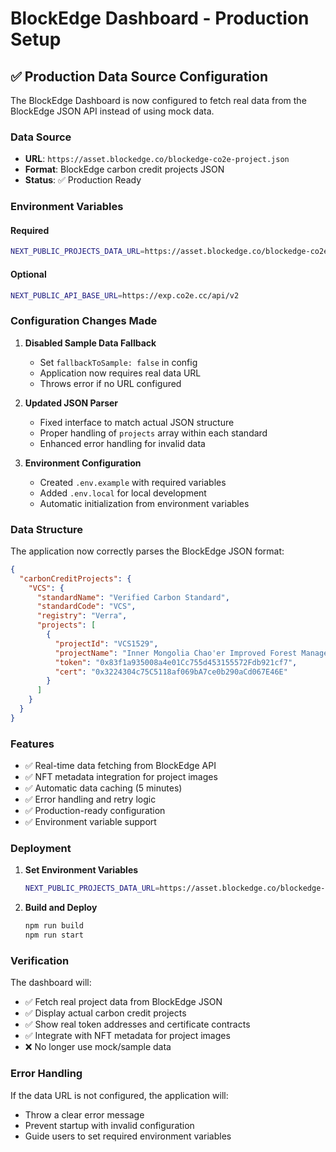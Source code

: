 # BlockEdge Dashboard - Production Setup

## ✅ Production Data Source Configuration

The BlockEdge Dashboard is now configured to fetch real data from the BlockEdge JSON API instead of using mock data.

### Data Source

- **URL**: `https://asset.blockedge.co/blockedge-co2e-project.json`
- **Format**: BlockEdge carbon credit projects JSON
- **Status**: ✅ Production Ready

### Environment Variables

#### Required

```bash
NEXT_PUBLIC_PROJECTS_DATA_URL=https://asset.blockedge.co/blockedge-co2e-project.json
```

#### Optional

```bash
NEXT_PUBLIC_API_BASE_URL=https://exp.co2e.cc/api/v2
```

### Configuration Changes Made

1. **Disabled Sample Data Fallback**

   - Set `fallbackToSample: false` in config
   - Application now requires real data URL
   - Throws error if no URL configured

2. **Updated JSON Parser**

   - Fixed interface to match actual JSON structure
   - Proper handling of `projects` array within each standard
   - Enhanced error handling for invalid data

3. **Environment Configuration**
   - Created `.env.example` with required variables
   - Added `.env.local` for local development
   - Automatic initialization from environment variables

### Data Structure

The application now correctly parses the BlockEdge JSON format:

```json
{
  "carbonCreditProjects": {
    "VCS": {
      "standardName": "Verified Carbon Standard",
      "standardCode": "VCS",
      "registry": "Verra",
      "projects": [
        {
          "projectId": "VCS1529",
          "projectName": "Inner Mongolia Chao'er Improved Forest Management Project",
          "token": "0x83f1a935008a4e01Cc755d453155572Fdb921cf7",
          "cert": "0x3224304c75C5118af069bA7ce0b290aCd067E46E"
        }
      ]
    }
  }
}
```

### Features

- ✅ Real-time data fetching from BlockEdge API
- ✅ NFT metadata integration for project images
- ✅ Automatic data caching (5 minutes)
- ✅ Error handling and retry logic
- ✅ Production-ready configuration
- ✅ Environment variable support

### Deployment

1. **Set Environment Variables**

   ```bash
   NEXT_PUBLIC_PROJECTS_DATA_URL=https://asset.blockedge.co/blockedge-co2e-project.json
   ```

2. **Build and Deploy**
   ```bash
   npm run build
   npm run start
   ```

### Verification

The dashboard will:

- ✅ Fetch real project data from BlockEdge JSON
- ✅ Display actual carbon credit projects
- ✅ Show real token addresses and certificate contracts
- ✅ Integrate with NFT metadata for project images
- ❌ No longer use mock/sample data

### Error Handling

If the data URL is not configured, the application will:

- Throw a clear error message
- Prevent startup with invalid configuration
- Guide users to set required environment variables
